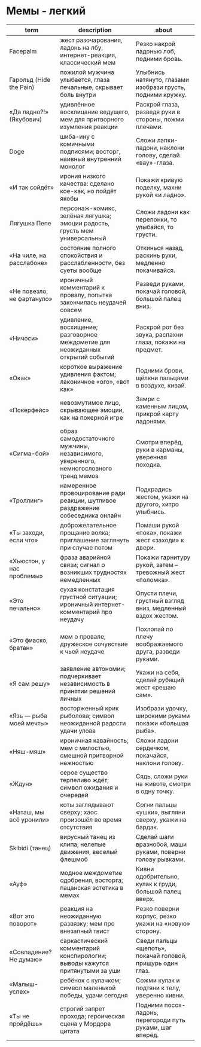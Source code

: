 # Мемы - легкий
| term | description | about |
|---|---|---|
| Facepalm | жест разочарования, ладонь на лбу, интернет-реакция, классический мем | Резко накрой ладонью лоб, подними бровь. |
| Гарольд (Hide the Pain) | пожилой мужчина улыбается, глаза печальные, скрывает боль внутри | Улыбнись натянуто, глазами изобрази грусть, подними кружку. |
| «Да ладно?!» (Якубович) | удивлённое восклицание ведущего, мем для притворного изумления реакции | Раскрой глаза, разведя руки в стороны, пожми плечами. |
| Doge | шиба-ину с комичными подписями; восторг, наивный внутренний монолог | Сложи лапки-ладони, наклони голову, сделай «вау»-глаза. |
| «И так сойдёт» | ирония низкого качества: сделано кое-как, но пойдёт якобы | Покажи кривую поделку, махни рукой «и ладно». |
| Лягушка Пепе | персонаж-комикс, зелёная лягушка; эмоции радость, грусть мем универсальный | Сложи ладони как перепонки, то улыбайся, то грусти. |
| «На чиле, на расслабоне» | состояние полного спокойствия и расслабленности, без суеты вообще | Откинься назад, раскинь руки, медленно покачивайся. |
| «Не повезло, не фартануло» | ироничный комментарий к провалу, попытка закончилась неудачей совсем | Разведи руками, покачай головой, большой палец вниз. |
| «Ничоси» | удивление, восхищение; разговорное междометие для неожиданных открытий событий | Раскрой рот без звука, распахни глаза, покажи на предмет. |
| «Окак» | короткое выражение удивления фактом; лаконичное «ого», «вот как» | Подними брови, щёлкни пальцами в воздухе, кивай. |
| «Покерфейс» | невозмутимое лицо, скрывающее эмоции, как на покерной игре | Замри с каменным лицом, прикрой карту ладонями. |
| «Сигма-бой» | образ самодостаточного мужчины, независимого, уверенного, немногословного тренд мемов | Смотри вперёд, руки в карманы, уверенная походка. |
| «Троллинг» | намеренное провоцирование ради реакции, шутливое раздражение собеседника онлайн | Подкрадись жестом, укажи на другого, хитро улыбнись. |
| «Ты заходи, если что» | доброжелательное прощание волка; приглашение заглянуть при случае потом | Помаши рукой «пока», покажи жест «заходи» к двери. |
| «Хьюстон, у нас проблемы» | фраза аварийной связи; сигнал о возникших трудностях немедленных | Покажи гарнитуру рукой, затем – тревожный жест «поломка». |
| «Это печально» | сухая констатация грустной ситуации; ироничный интернет-комментарий про неудачу | Опусти плечи, грустный взгляд вниз, медленный вздох жестом. |
| «Это фиаско, братан» | мем о провале; дружеское сочувствие к чьей неудаче | Похлопай по плечу воображаемого друга, разведи руками. |
| «Я сам решу» | заявление автономии; подчеркивает независимость в принятии решений личных | Укажи на себя, сделай рубящий жест «решаю сам». |
| «Язь — рыба моей мечты» | восторженный крик рыболова; символ неожиданной радости удачи улова | Изобрази удочку, широкими руками покажи «большая рыба». |
| «Няш-мяш» | ироничная кавайность; мем с милостью, смешной притворной нежностью | Сложи ладони сердечком, покачайся, наклони голову. |
| «Ждун» | серое существо терпеливо ждёт; символ ожидания и очередей | Сядь, сложи руки на животе, смотри в одну точку. |
| «Наташ, мы всё уронили» | коты заглядывают сверху; хаос произошёл во время отсутствия | Согни пальцы «ушки», выгляни сверху, укажи на бардак. |
| Skibidi (танец) | вирусный танец из клипа; нелепые движения, веселый флешмоб | Сделай шаги вразнобой, маши руками, поверни голову рывками. |
| «Ауф» | модное междометие одобрения, восторга; пацанская эстетика в мемах | Кивни одобрительно, кулак к груди, большой палец вверх. |
| «Вот это поворот» | реакция на неожиданную развязку; мем про внезапный твист | Резко поверни корпус, резко укажи на «новую» сторону. |
| «Совпадение? Не думаю» | саркастический комментарий конспирологии; выводы кажутся притянутыми за уши | Сведи пальцы «щепоть», покачай головой, прищурь один глаз. |
| «Малыш-успех» | ребёнок с кулачком; символ маленькой победы, удачи сегодня | Сожми кулак и подтяни к телу, уверенно кивни. |
| «Ты не пройдёшь» | строгий запрет прохода; героическая сцена у Мордора цитата | Подними посох-ладонь, перегороди путь руками, шаг вперёд. |
